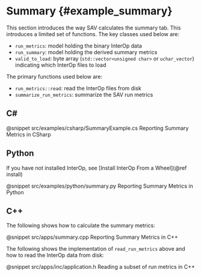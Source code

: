 Summary {#example_summary}
==========================

This section introduces the way SAV calculates the summary tab. This introduces a limited set of functions. The key 
classes used below are:

 - `run_metrics`: model holding the binary InterOp data
 - `run_summary`: model holding the derived summary metrics
 - `valid_to_load`: byte array (`std::vector<unsigned char>` or `uchar_vector`) indicating which InterOp files to load
 
The primary functions used below are:

 - `run_metrics::read`: read the InterOp files from disk
 - `summarize_run_metrics`: summarize the SAV run metrics

C#
---

@snippet src/examples/csharp/SummaryExample.cs Reporting Summary Metrics in CSharp


Python
------

If you have not installed InterOp, see [Install InterOp From a Wheel](@ref install)

@snippet src/examples/python/summary.py Reporting Summary Metrics in Python

C++
---

The following shows how to calculate the summary metrics:

@snippet src/apps/summary.cpp Reporting Summary Metrics in C++

The following shows the implementation of `read_run_metrics` above and how to read the InterOp data from disk:

@snippet src/apps/inc/application.h Reading a subset of run metrics in C++
